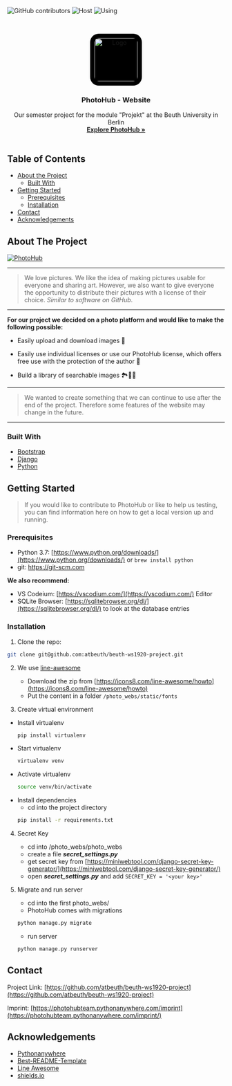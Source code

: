 <!-- shields -->
![GitHub contributors](https://img.shields.io/github/contributors/atbeuth/beuth-ws1920-project)
![Host](https://img.shields.io/badge/Host-pythonanywhere-blue)
![Using](https://img.shields.io/badge/Using-Python%20--%20Django-yellowgreen)

<!-- PROJECT LOGO -->
<br />
<p align="center">
    <img style="background: black; padding: 10px; border-radius: 20px;" src="https://photohubteam.pythonanywhere.com/static/icons/logo_photohub.png" alt="Logo" width="100" height="100">

  <h3 align="center">PhotoHub - Website</h3>

  <p align="center">
    Our semester project for the module "Projekt" at the Beuth University in Berlin
    <br />
    <a href="https://photohubteam.pythonanywhere.com/"><strong>Explore PhotoHub »</strong></a>
    <br /><br />

<!-- TABLE OF CONTENTS -->
## Table of Contents

* [About the Project](#about-the-project)
  * [Built With](#built-with)
* [Getting Started](#getting-started)
  * [Prerequisites](#prerequisites)
  * [Installation](#installation)
* [Contact](#contact)
* [Acknowledgements](#acknowledgements)

<!-- ABOUT THE PROJECT -->
## About The Project

<a href="https://ibb.co/4jDyKZ5"><img src="https://i.ibb.co/4jDyKZ5/PhotoHub.png" alt="PhotoHub" border="0"></a>

---
> We love pictures. We like the idea of making pictures usable for everyone and sharing art. However, we also want to give everyone the opportunity to distribute their pictures with a license of their choice. *Similar to software on GitHub*.
---

**For our project we decided on a photo platform and would like to make the following possible:**

* Easily upload and download images 📡

* Easily use individual licenses or use our PhotoHub license, which offers free use with the protection of the author 📃

* Build a library of searchable images 🏞🌌🌉

---

> We wanted to create something that we can continue to use after the end of the project. Therefore some features of the website may change in the future.

---

### Built With

* [Bootstrap](https://getbootstrap.com)
* [Django](https://www.djangoproject.com)
* [Python](https://www.python.org)

<!-- GETTING STARTED -->
## Getting Started
>If you would like to contribute to PhotoHub or like to help us testing, you can find information here on how to get a local version up and running.

### Prerequisites
* Python 3.7: [https://www.python.org/downloads/](https://www.python.org/downloads/) or `brew install python`
* git: https://git-scm.com

**We also recommend:**
* VS Codeium: [https://vscodium.com/](https://vscodium.com/) Editor
* SQLite Browser: [https://sqlitebrowser.org/dl/](https://sqlitebrowser.org/dl/) to look at the database entries

### Installation
1. Clone the repo:
```sh
git clone git@github.com:atbeuth/beuth-ws1920-project.git
```

2. We use [line-awesome](https://icons8.com/line-awesome)
    * Download the zip from [https://icons8.com/line-awesome/howto](https://icons8.com/line-awesome/howto)
    * Put the content in a folder 
    `/photo_webs/static/fonts`

3. Create virtual environment
*   Install virtualenv 
    ```sh
    pip install virtualenv
    ```
*   Start virtualenv
    ```sh
    virtualenv venv
    ```
*   Activate virtualenv
    ```sh
    source venv/bin/activate
    ```
*   Install dependencies
    * cd into the project directory
    ```sh
    pip install -r requirements.txt
    ```

4. Secret Key
    * cd into /photo_webs/photo_webs
    * create a file ***secret_settings.py***
    * get secret key from [https://miniwebtool.com/django-secret-key-generator/](https://miniwebtool.com/django-secret-key-generator/)
    * open ***secret_settings.py*** and add 
    `SECRET_KEY = '<your key>'`

5. Migrate and run server
    * cd into the first photo_webs/
    * PhotoHub comes with migrations
    ```sh
    python manage.py migrate
    ```
    * run server
     ```sh
    python manage.py runserver
    ```
<!-- CONTACT -->
## Contact
Project Link: [https://github.com/atbeuth/beuth-ws1920-project](https://github.com/atbeuth/beuth-ws1920-project)

Imprint: [https://photohubteam.pythonanywhere.com/imprint](https://photohubteam.pythonanywhere.com/imprint/)

<!-- ACKNOWLEDGEMENTS -->
## Acknowledgements
* [Pythonanywhere](https://www.pythonanywhere.com)
* [Best-README-Template](https://github.com/othneildrew/Best-README-Template)
* [Line Awesome](https://icons8.com/line-awesome)
* [shields.io](https://shields.io/category/other)
